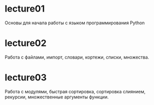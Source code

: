 # lecture01
Основы для начала работы с языком программирования Python
# lecture02
Работа с файлами, импорт, словари, кортежи, списки, множества.
# lecture03
Работа с модулями, быстрая сортировка, сортировка слиянием, рекурсии, множественные аргументы функции.